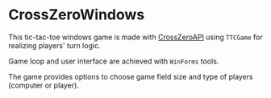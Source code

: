 # CrossZeroWindows
This tic-tac-toe windows game is made with [CrossZeroAPI](https://github.com/melon-code/CrossZeroAPI) using `TTCGame` for realizing players' turn logic.

Game loop and user interface are achieved with `WinForms` tools.

The game provides options to choose game field size and type of players (computer or player).
